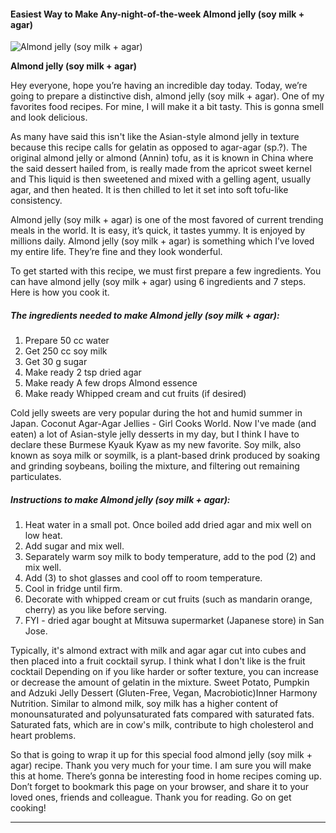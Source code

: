             

#### Easiest Way to Make Any-night-of-the-week Almond jelly (soy milk + agar)

![Almond jelly (soy milk + agar)](https://img-global.cpcdn.com/recipes/10696d7ee23a2004/751x532cq70/almond-jelly-soy-milk-agar-recipe-main-photo.jpg)

**Almond jelly (soy milk + agar)**

Hey everyone, hope you’re having an incredible day today. Today, we’re going to prepare a distinctive dish, almond jelly (soy milk + agar). One of my favorites food recipes. For mine, I will make it a bit tasty. This is gonna smell and look delicious.

As many have said this isn't like the Asian-style almond jelly in texture because this recipe calls for gelatin as opposed to agar-agar (sp.?). The original almond jelly or almond (Annin) tofu, as it is known in China where the said dessert hailed from, is really made from the apricot sweet kernel and This liquid is then sweetened and mixed with a gelling agent, usually agar, and then heated. It is then chilled to let it set into soft tofu-like consistency.

Almond jelly (soy milk + agar) is one of the most favored of current trending meals in the world. It is easy, it’s quick, it tastes yummy. It is enjoyed by millions daily. Almond jelly (soy milk + agar) is something which I’ve loved my entire life. They’re fine and they look wonderful.

To get started with this recipe, we must first prepare a few ingredients. You can have almond jelly (soy milk + agar) using 6 ingredients and 7 steps. Here is how you cook it.

##### The ingredients needed to make Almond jelly (soy milk + agar):

1.  Prepare 50 cc water
2.  Get 250 cc soy milk
3.  Get 30 g sugar
4.  Make ready 2 tsp dried agar
5.  Make ready A few drops Almond essence
6.  Make ready Whipped cream and cut fruits (if desired)

Cold jelly sweets are very popular during the hot and humid summer in Japan. Coconut Agar-Agar Jellies - Girl Cooks World. Now I've made (and eaten) a lot of Asian-style jelly desserts in my day, but I think I have to declare these Burmese Kyauk Kyaw as my new favorite. Soy milk, also known as soya milk or soymilk, is a plant-based drink produced by soaking and grinding soybeans, boiling the mixture, and filtering out remaining particulates.

##### Instructions to make Almond jelly (soy milk + agar):

1.  Heat water in a small pot. Once boiled add dried agar and mix well on low heat.
2.  Add sugar and mix well.
3.  Separately warm soy milk to body temperature, add to the pod (2) and mix well.
4.  Add (3) to shot glasses and cool off to room temperature.
5.  Cool in fridge until firm.
6.  Decorate with whipped cream or cut fruits (such as mandarin orange, cherry) as you like before serving.
7.  FYI - dried agar bought at Mitsuwa supermarket (Japanese store) in San Jose.

Typically, it's almond extract with milk and agar agar cut into cubes and then placed into a fruit cocktail syrup. I think what I don't like is the fruit cocktail Depending on if you like harder or softer texture, you can increase or decrease the amount of gelatin in the mixture. Sweet Potato, Pumpkin and Adzuki Jelly Dessert (Gluten-Free, Vegan, Macrobiotic)Inner Harmony Nutrition. Similar to almond milk, soy milk has a higher content of monounsaturated and polyunsaturated fats compared with saturated fats. Saturated fats, which are in cow's milk, contribute to high cholesterol and heart problems.

So that is going to wrap it up for this special food almond jelly (soy milk + agar) recipe. Thank you very much for your time. I am sure you will make this at home. There’s gonna be interesting food in home recipes coming up. Don’t forget to bookmark this page on your browser, and share it to your loved ones, friends and colleague. Thank you for reading. Go on get cooking!

* * *